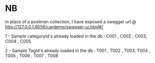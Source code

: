 # NB
In place of a postman collection, I have exposed a swagger url @ http://127.0.0.1:8056/cardemo/swagger-ui.html#/

1 - Sample categoryId's already loaded in the db : C001 , C002  , C003, C004  , C005

2 - Sample TagId's already loaded in the db : T001 , T002  , T003, T004  , T005 , T006 , T007  , T008